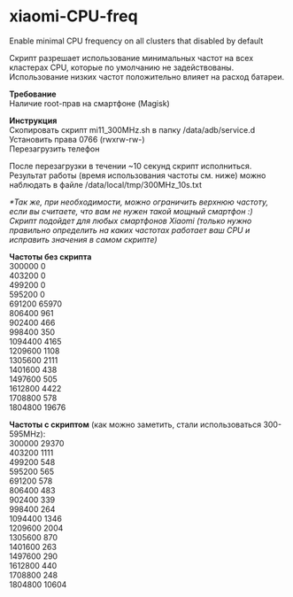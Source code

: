 # xiaomi-CPU-freq
Enable minimal CPU frequency on all clusters that disabled by default

Скрипт разрешает использование минимальных частот на всех кластерах CPU, которые по умолчанию не задействованы.<br>
Использование низких частот положительно влияет на расход батареи.

**Требование**<br>
Наличие root-прав на смартфоне (Magisk)

**Инструкция**<br>
Скопировать скрипт mi11_300MHz.sh в папку /data/adb/service.d<br>
Установить права 0766 (rwxrw-rw-)<br>
Перезагрузить телефон<br>

После перезагрузки в течении ~10 секунд скрипт исполниться.<br>
Результат работы (время использования частоты см. ниже) можно наблюдать в файле /data/local/tmp/300MHz_10s.txt<br>

_*Так же, при необходимости, можно ограничить верхнюю частоту, если вы считаете, что вам не нужен такой мощный смартфон :)<br>
Скрипт подойдет для любых смартфонов Xiaomi (только нужно правильно определить на каких частотах работает ваш CPU и исправить значения в самом скрипте)_

**Частоты без скрипта**<br>
300000   0<br>
403200   0<br>
499200   0<br>
595200   0<br>
691200   65970<br>
806400   961<br>
902400   466<br>
998400   350<br>
1094400  4165<br>
1209600  1108<br>
1305600  2111<br>
1401600  438<br>
1497600  505<br>
1612800  4422<br>
1708800  578<br>
1804800  19676<br>

**Частоты с скриптом** (как можно заметить, стали использоваться 300-595MHz):<br>
300000  29370<br>
403200  1111<br>
499200  548<br>
595200  565<br>
691200  578<br>
806400  483<br>
902400  339<br>
998400  264<br>
1094400 1346<br>
1209600 2004<br>
1305600 870<br>
1401600 263<br>
1497600 290<br>
1612800 440<br>
1708800 248<br>
1804800 10604<br>
